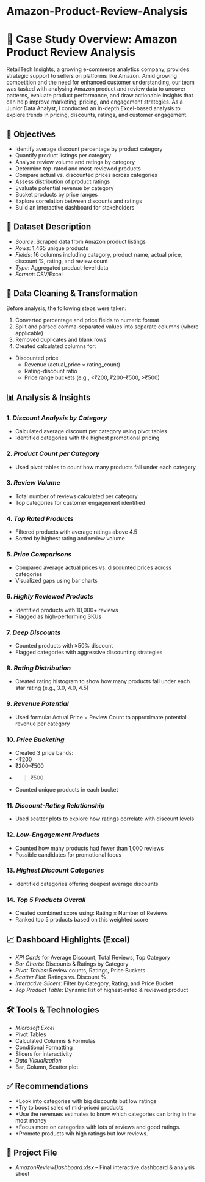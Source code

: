 # Amazon-Product-Review-Analysis
# 🛒 Case Study Overview: Amazon Product Review Analysis
RetailTech Insights, a growing e-commerce analytics company, provides strategic support to sellers on platforms like Amazon. Amid growing competition and the need for enhanced customer understanding, our team was tasked with analysing Amazon product and review data to uncover patterns, evaluate product performance, and draw actionable insights that can help improve marketing, pricing, and engagement strategies.
As a Junior Data Analyst, I conducted an in-depth Excel-based analysis to explore trends in pricing, discounts, ratings, and customer engagement.
## 🎯 Objectives
* Identify average discount percentage by product category
* Quantify product listings per category
* Analyse review volume and ratings by category
* Determine top-rated and most-reviewed products
* Compare actual vs. discounted prices across categories
* Assess distribution of product ratings
* Evaluate potential revenue by category
* Bucket products by price ranges
* Explore correlation between discounts and ratings
* Build an interactive dashboard for stakeholders
## 📁 Dataset Description
* *Source*: Scraped data from Amazon product listings
* *Rows*: 1,465 unique products
* *Fields*: 16 columns including category, product name, actual price, discount %, rating, and review count
* *Type*: Aggregated product-level data
* *Format*: CSV/Excel
## 🧹 Data Cleaning & Transformation
Before analysis, the following steps were taken:
1. Converted percentage and price fields to numeric format
2. Split and parsed comma-separated values into separate columns (where applicable)
3. Removed duplicates and blank rows
4. Created calculated columns for:
 * Discounted price
   * Revenue (actual\_price × rating\_count)
   * Rating-discount ratio
   * Price range buckets (e.g., <₹200, ₹200–₹500, >₹500)
## 📊 Analysis & Insights
### 1. *Discount Analysis by Category*
* Calculated average discount per category using pivot tables
* Identified categories with the highest promotional pricing
### 2. *Product Count per Category*
* Used pivot tables to count how many products fall under each category
### 3. *Review Volume*
* Total number of reviews calculated per category
* Top categories for customer engagement identified
### 4. *Top Rated Products*
* Filtered products with average ratings above 4.5
* Sorted by highest rating and review volume
### 5. *Price Comparisons*
* Compared average actual prices vs. discounted prices across categories
* Visualized gaps using bar charts
### 6. *Highly Reviewed Products*
* Identified products with 10,000+ reviews
* Flagged as high-performing SKUs
### 7. *Deep Discounts*
* Counted products with ≥50% discount
* Flagged categories with aggressive discounting strategies
### 8. *Rating Distribution*
* Created rating histogram to show how many products fall under each star rating (e.g., 3.0, 4.0, 4.5)
### 9. *Revenue Potential*
* Used formula: Actual Price × Review Count to approximate potential revenue per category
### 10. *Price Bucketing*
* Created 3 price bands:
 * <₹200
 * ₹200–₹500
 * >₹500
* Counted unique products in each bucket
### 11. *Discount-Rating Relationship*
* Used scatter plots to explore how ratings correlate with discount levels
### 12. *Low-Engagement Products*
* Counted how many products had fewer than 1,000 reviews
* Possible candidates for promotional focus
### 13. *Highest Discount Categories*
* Identified categories offering deepest average discounts
### 14. *Top 5 Products Overall*
* Created combined score using: Rating × Number of Reviews
* Ranked top 5 products based on this weighted score
## 📈 Dashboard Highlights (Excel)
* *KPI Cards* for Average Discount, Total Reviews, Top Category
* *Bar Charts*: Discounts & Ratings by Category
* *Pivot Tables*: Review counts, Ratings, Price Buckets
* *Scatter Plot*: Ratings vs. Discount %
* *Interactive Slicers*: Filter by Category, Rating, and Price Bucket
* *Top Product Table*: Dynamic list of highest-rated & reviewed product
## 🛠 Tools & Technologies
* *Microsoft Excel*
 * Pivot Tables
  * Calculated Columns & Formulas
  * Conditional Formatting
  * Slicers for interactivity
* *Data Visualization*
* Bar, Column, Scatter plot
## ✅ Recommendations
* *Look into categories with big discounts but low ratings
* *Try to boost sales of mid-priced products
* *Use the revenues estimates to know which categories can bring in the most money
* *Focus more on categories with lots of reviews and good ratings.
* *Promote products wih high ratings but low reviews.
## 📂 Project File
* *AmazonReviewDashboard.xlsx* – Final interactive dashboard & analysis sheet


